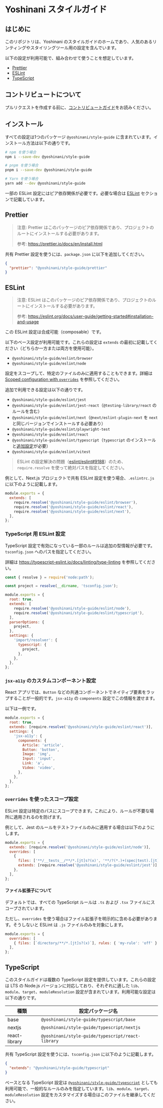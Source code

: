 # Yoshinani スタイルガイド

## はじめに

このリポジトリは、Yoshinani のスタイルガイドのホームであり、人気のあるリンティングやスタイリングツール用の設定を含んでいます。

以下の設定が利用可能で、組み合わせて使うことを想定しています。

- [Prettier](#prettier)
- [ESLint](#eslint)
- [TypeScript](#typescript)

## コントリビュートについて

プルリクエストを作成する前に、[コントリビュートガイド](https://github.com/yoshinani-dev/style-guide/blob/main/CONTRIBUTING.md)をお読みください。

## インストール

すべての設定は1つのパッケージ `@yoshinani/style-guide` に含まれています。インストール方法は以下の通りです。

```sh
# npm を使う場合
npm i --save-dev @yoshinani/style-guide

# pnpm を使う場合
pnpm i --save-dev @yoshinani/style-guide

# Yarn を使う場合
yarn add --dev @yoshinani/style-guide
```

一部の ESLint 設定にはピア依存関係が必要です。必要な場合は [ESLint](#eslint) セクションで記載しています。

## Prettier

> 注意: Prettier はこのパッケージのピア依存関係であり、プロジェクトのルートにインストールする必要があります。
>
> 参考: https://prettier.io/docs/en/install.html

共有 Prettier 設定を使うには、`package.json` に以下を追加してください。

```json
{
  "prettier": "@yoshinani/style-guide/prettier"
}
```

## ESLint

> 注意: ESLint はこのパッケージのピア依存関係であり、プロジェクトのルートにインストールする必要があります。
>
> 参考: https://eslint.org/docs/user-guide/getting-started#installation-and-usage

この ESLint 設定は合成可能（composable）です。

以下のベース設定が利用可能です。これらの設定は `extends` の最初に記載してください（どちらか一方または両方を使用可能）。

- `@yoshinani/style-guide/eslint/browser`
- `@yoshinani/style-guide/eslint/node`

設定をスコープして、特定のファイルのみに適用することもできます。詳細は [Scoped configuration with `overrides`](#scoped-configuration-with-overrides) を参照してください。

追加で利用できる設定は以下の通りです。

- `@yoshinani/style-guide/eslint/jest`
- `@yoshinani/style-guide/eslint/jest-react`（`@testing-library/react` のルールを含む）
- `@yoshinani/style-guide/eslint/next`（`@next/eslint-plugin-next` を `next` と同じバージョンでインストールする必要あり）
- `@yoshinani/style-guide/eslint/playwright-test`
- `@yoshinani/style-guide/eslint/react`
- `@yoshinani/style-guide/eslint/typescript`（`typescript` のインストールと[追加設定](#configuring-eslint-for-typescript)が必要）
- `@yoshinani/style-guide/eslint/vitest`

> ESLint の設定解決の問題（[eslint/eslint#9188](https://github.com/eslint/eslint/issues/9188)）のため、`require.resolve` を使って絶対パスを指定してください。

例として、Next.js プロジェクトで共有 ESLint 設定を使う場合、`.eslintrc.js` に以下のように記載します。

```js
module.exports = {
  extends: [
    require.resolve('@yoshinani/style-guide/eslint/browser'),
    require.resolve('@yoshinani/style-guide/eslint/react'),
    require.resolve('@yoshinani/style-guide/eslint/next'),
  ],
};
```

### TypeScript 用 ESLint 設定

TypeScript 設定で有効になっている一部のルールは追加の型情報が必要です。`tsconfig.json` へのパスを指定してください。

詳細は https://typescript-eslint.io/docs/linting/type-linting を参照してください。

```js
const { resolve } = require('node:path');

const project = resolve(__dirname, 'tsconfig.json');

module.exports = {
  root: true,
  extends: [
    require.resolve('@yoshinani/style-guide/eslint/node'),
    require.resolve('@yoshinani/style-guide/eslint/typescript'),
  ],
  parserOptions: {
    project,
  },
  settings: {
    'import/resolver': {
      typescript: {
        project,
      },
    },
  },
};
```

### `jsx-a11y` のカスタムコンポーネント設定

React アプリでは、`Button` などの共通コンポーネントでネイティブ要素をラップすることが一般的です。`jsx-a11y` の `components` 設定でこの情報を渡せます。

以下は一例です。

```js
module.exports = {
  root: true,
  extends: [require.resolve('@yoshinani/style-guide/eslint/react')],
  settings: {
    'jsx-a11y': {
      components: {
        Article: 'article',
        Button: 'button',
        Image: 'img',
        Input: 'input',
        Link: 'a',
        Video: 'video',
      },
    },
  },
};
```

### `overrides` を使ったスコープ設定

ESLint 設定は特定のパスにスコープできます。これにより、ルールが不要な場所に適用されるのを防げます。

例として、Jest のルールをテストファイルのみに適用する場合は以下のようにします。

```js
module.exports = {
  extends: [require.resolve('@yoshinani/style-guide/eslint/node')],
  overrides: [
    {
      files: ['**/__tests__/**/*.[jt]s?(x)', '**/?(*.)+(spec|test).[jt]s?(x)'],
      extends: [require.resolve('@yoshinani/style-guide/eslint/jest')],
    },
  ],
};
```

#### ファイル拡張子について

デフォルトでは、すべての TypeScript ルールは `.ts` および `.tsx` ファイルにスコープされています。

ただし、`overrides` を使う場合はファイル拡張子を明示的に含める必要があります。そうしないと ESLint は `.js` ファイルのみを対象にします。

```js
module.exports = {
  overrides: [
    { files: [`directory/**/*.[jt]s?(x)`], rules: { 'my-rule': 'off' } },
  ],
};
```

## TypeScript

このスタイルガイドは複数の TypeScript 設定を提供しています。これらの設定は LTS の Node.js バージョンに対応しており、それぞれに適した `lib`、`module`、`target`、`moduleResolution` 設定が含まれています。利用可能な設定は以下の通りです。

| 種類           | 設定パッケージ名                                      |
| -------------- | --------------------------------------------------- |
| base           | `@yoshinani/style-guide/typescript/base`            |
| nextjs         | `@yoshinani/style-guide/typescript/nextjs`          |
| react-library  | `@yoshinani/style-guide/typescript/react-library`   |

共有 TypeScript 設定を使うには、`tsconfig.json` に以下のように記載します。

```json
{
  "extends": "@yoshinani/style-guide/typescript"
}
```

ベースとなる TypeScript 設定は [`@yoshinani/style-guide/typescript`](./typescript/tsconfig.base.json) としても利用可能で、一般的なルールのみを指定しています。`lib`、`module`、`target`、`moduleResolution` 設定をカスタマイズする場合はこのファイルを継承してください。